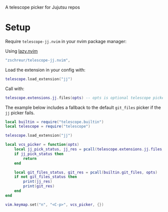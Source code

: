 A telescope picker for Jujutsu repos

# Setup

Require `telescope-jj.nvim` in your nvim package manager:

Using [lazy.nvim](https://github.com/folke/lazy.nvim)
```lua
"zschreur/telescope-jj.nvim",
```

Load the extension in your config with:
```lua
telescope.load_extension("jj")
```

Call with:
```lua
telescope.extensions.jj.files(opts) -- opts is optional telescope picker options
```

The example below includes a fallback to the default `git_files` picker if the `jj` picker fails.
```lua
local builtin = require("telescope.builtin")
local telescope = require("telescope")

telescope.load_extension("jj")

local vcs_picker = function(opts)
    local jj_pick_status, jj_res = pcall(telescope.extensions.jj.files, opts)
    if jj_pick_status then
        return
    end

    local git_files_status, git_res = pcall(builtin.git_files, opts)
    if not git_files_status then
        print(jj_res)
        print(git_res)
    end
end

vim.keymap.set("n", "<C-p>", vcs_picker, {})
```
